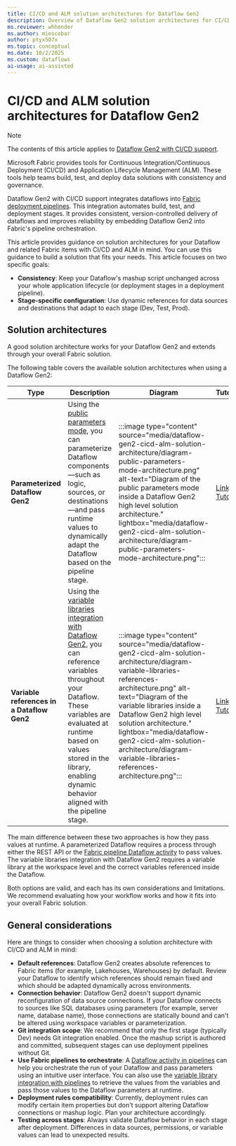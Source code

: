 ```yaml
---
title: CI/CD and ALM solution architectures for Dataflow Gen2
description: Overview of Dataflow Gen2 solution architectures for CI/CD and ALM that apply to Fabric deployment pipelines, including guidance on selecting the right approach based on requirements and best practices.
ms.reviewer: whhender
ms.author: miescobar
author: ptyx507x
ms.topic: conceptual
ms.date: 10/2/2025
ms.custom: dataflows
ai-usage: ai-assisted
---
```


# CI/CD and ALM solution architectures for Dataflow Gen2

>[!NOTE]
>The contents of this article applies to [Dataflow Gen2 with CI/CD support](dataflow-gen2-cicd-and-git-integration.md). 

Microsoft Fabric provides tools for Continuous Integration/Continuous Deployment (CI/CD) and Application Lifecycle Management (ALM). These tools help teams build, test, and deploy data solutions with consistency and governance.

Dataflow Gen2 with CI/CD support integrates dataflows into [Fabric deployment pipelines](/fabric/cicd/deployment-pipelines/intro-to-deployment-pipelines). This integration automates build, test, and deployment stages. It provides consistent, version-controlled delivery of dataflows and improves reliability by embedding Dataflow Gen2 into Fabric's pipeline orchestration.

This article provides guidance on solution architectures for your Dataflow and related Fabric items with CI/CD and ALM in mind. You can use this guidance to build a solution that fits your needs. This article focuses on two specific goals:

- **Consistency**: Keep your Dataflow's mashup script unchanged across your whole application lifecycle (or deployment stages in a deployment pipeline).
- **Stage-specific configuration**: Use dynamic references for data sources and destinations that adapt to each stage (Dev, Test, Prod).

## Solution architectures

A good solution architecture works for your Dataflow Gen2 and extends through your overall Fabric solution.

The following table covers the available solution architectures when using a Dataflow Gen2:

|Type|Description|Diagram|Tutorial|
|---|---|---|--|
|**Parameterized Dataflow Gen2**| Using the [public parameters mode](dataflow-parameters.md), you can parameterize Dataflow components—such as logic, sources, or destinations—and pass runtime values to dynamically adapt the Dataflow based on the pipeline stage.|:::image type="content" source="media/dataflow-gen2-cicd-alm-solution-architecture/diagram-public-parameters-mode-architecture.png" alt-text="Diagram of the public parameters mode inside a Dataflow Gen2 high level solution architecture." lightbox="media/dataflow-gen2-cicd-alm-solution-architecture/diagram-public-parameters-mode-architecture.png":::| [Link to Tutorial](dataflow-gen2-parameterized-dataflow.md)|
| **Variable references in a Dataflow Gen2** | Using the [variable libraries integration with Dataflow Gen2](dataflow-gen2-variable-library-integration.md), you can reference variables throughout your Dataflow. These variables are evaluated at runtime based on values stored in the library, enabling dynamic behavior aligned with the pipeline stage.|  :::image type="content" source="media/dataflow-gen2-cicd-alm-solution-architecture/diagram-variable-libraries-references-architecture.png" alt-text="Diagram of the variable libraries inside a Dataflow Gen2 high level solution architecture." lightbox="media/dataflow-gen2-cicd-alm-solution-architecture/diagram-variable-libraries-references-architecture.png":::|[Link to Tutorial](dataflow-gen2-variable-references.md)|

The main difference between these two approaches is how they pass values at runtime. A parameterized Dataflow requires a process through either the REST API or the [Fabric pipeline Dataflow activity](dataflow-activity.md) to pass values. The variable libraries integration with Dataflow Gen2 requires a variable library at the workspace level and the correct variables referenced inside the Dataflow.

Both options are valid, and each has its own considerations and limitations. We recommend evaluating how your workflow works and how it fits into your overall Fabric solution.

## General considerations

Here are things to consider when choosing a solution architecture with CI/CD and ALM in mind:

- **Default references**: Dataflow Gen2 creates absolute references to Fabric items (for example, Lakehouses, Warehouses) by default. Review your Dataflow to identify which references should remain fixed and which should be adapted dynamically across environments.
- **Connection behavior**: Dataflow Gen2 doesn't support dynamic reconfiguration of data source connections. If your Dataflow connects to sources like SQL databases using parameters (for example, server name, database name), those connections are statically bound and can't be altered using workspace variables or parameterization.
- **Git integration scope**: We recommend that only the first stage (typically Dev) needs Git integration enabled. Once the mashup script is authored and committed, subsequent stages can use deployment pipelines without Git.
- **Use Fabric pipelines to orchestrate**: A [Dataflow activity in pipelines](dataflow-activity.md) can help you orchestrate the run of your Dataflow and pass parameters using an intuitive user interface. You can also use the [variable library integration with pipelines](variable-library-integration-with-data-pipelines.md) to retrieve the values from the variables and pass those values to the Dataflow parameters at runtime.
- **Deployment rules compatibility**: Currently, deployment rules can modify certain item properties but don't support altering Dataflow connections or mashup logic. Plan your architecture accordingly.
- **Testing across stages**: Always validate Dataflow behavior in each stage after deployment. Differences in data sources, permissions, or variable values can lead to unexpected results.
